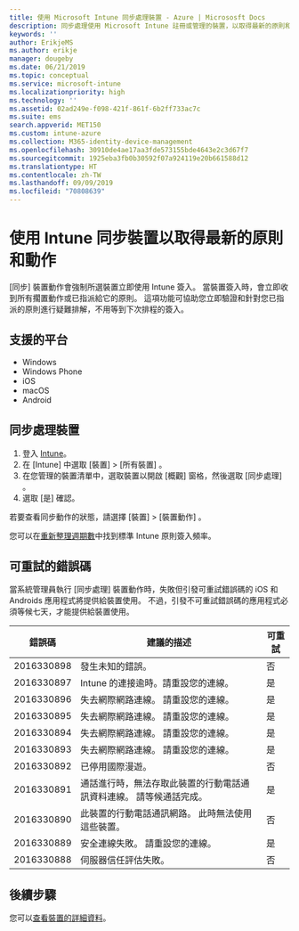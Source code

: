 ```yaml
---
title: 使用 Microsoft Intune 同步處理裝置 - Azure | Micrososft Docs
description: 同步處理使用 Microsoft Intune 註冊或管理的裝置，以取得最新的原則和動作。 使用 Azure 入口網站包含要同步處理的步驟，並列出可重試的錯誤碼。
keywords: ''
author: ErikjeMS
ms.author: erikje
manager: dougeby
ms.date: 06/21/2019
ms.topic: conceptual
ms.service: microsoft-intune
ms.localizationpriority: high
ms.technology: ''
ms.assetid: 02ad249e-f098-421f-861f-6b2ff733ac7c
ms.suite: ems
search.appverid: MET150
ms.custom: intune-azure
ms.collection: M365-identity-device-management
ms.openlocfilehash: 30910de4ae17aa3fde573155bde4643e2c3d67f7
ms.sourcegitcommit: 1925eba3fb0b30592f07a924119e20b661588d12
ms.translationtype: HT
ms.contentlocale: zh-TW
ms.lasthandoff: 09/09/2019
ms.locfileid: "70808639"
---
```

# <a name="sync-devices-to-get-the-latest-policies-and-actions-with-intune"></a>使用 Intune 同步裝置以取得最新的原則和動作


[同步]  裝置動作會強制所選裝置立即使用 Intune 簽入。 當裝置簽入時，會立即收到所有擱置動作或已指派給它的原則。 這項功能可協助您立即驗證和針對您已指派的原則進行疑難排解，不用等到下次排程的簽入。

## <a name="supported-platforms"></a>支援的平台

- Windows
- Windows Phone
- iOS
- macOS
- Android

## <a name="sync-a-device"></a>同步處理裝置

1. 登入 [Intune](https://go.microsoft.com/fwlink/?linkid=2090973)。 
3. 在 [Intune]  中選取 [裝置]   > [所有裝置]  。
4. 在您管理的裝置清單中，選取裝置以開啟 [概觀]  窗格，然後選取 [同步處理]  。
5. 選取 [是]  確認。

若要查看同步動作的狀態，請選擇 [裝置]   > [裝置動作]  。

您可以在[重新整理週期數](device-profile-troubleshoot.md#how-long-does-it-take-for-devices-to-get-a-policy-profile-or-app-after-they-are-assigned)中找到標準 Intune 原則簽入頻率。

## <a name="retryable-error-codes"></a>可重試的錯誤碼

當系統管理員執行 [同步處理]  裝置動作時，失敗但引發可重試錯誤碼的 iOS 和 Androids 應用程式將提供給裝置使用。 不過，引發不可重試錯誤碼的應用程式必須等候七天，才能提供給裝置使用。


| 錯誤碼  | 建議的描述 | 可重試 |
|---|---|---|
| 2016330898 | 發生未知的錯誤。 | 否 |
| 2016330897 | Intune 的連接逾時。請重設您的連線。 | 是 |
| 2016330896 | 失去網際網路連線。 請重設您的連線。 | 是 |
| 2016330895 | 失去網際網路連線。 請重設您的連線。 | 是 |
| 2016330894 | 失去網際網路連線。 請重設您的連線。 | 是 |
| 2016330893 | 失去網際網路連線。 請重設您的連線。 | 是|
| 2016330892 | 已停用國際漫遊。 | 否|
| 2016330891 | 通話進行時，無法存取此裝置的行動電話通訊資料連線。 請等候通話完成。 | 是|
| 2016330890 | 此裝置的行動電話通訊網路。 此時無法使用這些裝置。 | 否|
| 2016330889 | 安全連線失敗。 請重設您的連線。 | 是|
| 2016330888 | 伺服器信任評估失敗。 | 否|

## <a name="next-steps"></a>後續步驟

您可以[查看裝置的詳細資料](device-inventory.md)。
 
